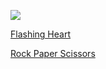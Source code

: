 ![](/static/mb/projects/a1-display.png)

[Flashing Heart](/projects/a1-display)

[Rock Paper Scissors](/projects/rock-paper-scissors)

